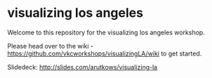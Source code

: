 # visualizing los angeles

Welcome to this repository for the visualizing los angeles workshop. 

Please head over to the wiki - https://github.com/vkcworkshops/visualizingLA/wiki to get started.

Slidedeck: http://slides.com/arutkows/visualizing-la
